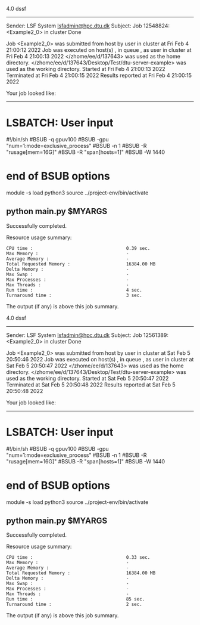 4.0 dssf

------------------------------------------------------------
Sender: LSF System <lsfadmin@hpc.dtu.dk>
Subject: Job 12548824: <Example2_0> in cluster <dcc> Done

Job <Example2_0> was submitted from host <n-62-27-17> by user <s183905> in cluster <dcc> at Fri Feb  4 21:00:12 2022
Job was executed on host(s) <n-62-20-11>, in queue <gpuv100>, as user <s183905> in cluster <dcc> at Fri Feb  4 21:00:13 2022
</zhome/ee/d/137643> was used as the home directory.
</zhome/ee/d/137643/Desktop/Test/dtu-server-example> was used as the working directory.
Started at Fri Feb  4 21:00:13 2022
Terminated at Fri Feb  4 21:00:15 2022
Results reported at Fri Feb  4 21:00:15 2022

Your job looked like:

------------------------------------------------------------
# LSBATCH: User input
#!/bin/sh
#BSUB -q gpuv100
#BSUB -gpu "num=1:mode=exclusive_process"
#BSUB -n 1
#BSUB -R "rusage[mem=16G]"
#BSUB -R "span[hosts=1]"
#BSUB -W 1440
# end of BSUB options
module -s load python3
source ../project-env/bin/activate

python main.py $MYARGS
------------------------------------------------------------

Successfully completed.

Resource usage summary:

    CPU time :                                   0.39 sec.
    Max Memory :                                 -
    Average Memory :                             -
    Total Requested Memory :                     16384.00 MB
    Delta Memory :                               -
    Max Swap :                                   -
    Max Processes :                              -
    Max Threads :                                -
    Run time :                                   4 sec.
    Turnaround time :                            3 sec.

The output (if any) is above this job summary.

4.0 dssf

------------------------------------------------------------
Sender: LSF System <lsfadmin@hpc.dtu.dk>
Subject: Job 12561389: <Example2_0> in cluster <dcc> Done

Job <Example2_0> was submitted from host <n-62-27-19> by user <s183905> in cluster <dcc> at Sat Feb  5 20:50:46 2022
Job was executed on host(s) <n-62-20-3>, in queue <gpuv100>, as user <s183905> in cluster <dcc> at Sat Feb  5 20:50:47 2022
</zhome/ee/d/137643> was used as the home directory.
</zhome/ee/d/137643/Desktop/Test/dtu-server-example> was used as the working directory.
Started at Sat Feb  5 20:50:47 2022
Terminated at Sat Feb  5 20:50:48 2022
Results reported at Sat Feb  5 20:50:48 2022

Your job looked like:

------------------------------------------------------------
# LSBATCH: User input
#!/bin/sh
#BSUB -q gpuv100
#BSUB -gpu "num=1:mode=exclusive_process"
#BSUB -n 1
#BSUB -R "rusage[mem=16G]"
#BSUB -R "span[hosts=1]"
#BSUB -W 1440
# end of BSUB options
module -s load python3
source ../project-env/bin/activate

python main.py $MYARGS
------------------------------------------------------------

Successfully completed.

Resource usage summary:

    CPU time :                                   0.33 sec.
    Max Memory :                                 -
    Average Memory :                             -
    Total Requested Memory :                     16384.00 MB
    Delta Memory :                               -
    Max Swap :                                   -
    Max Processes :                              -
    Max Threads :                                -
    Run time :                                   85 sec.
    Turnaround time :                            2 sec.

The output (if any) is above this job summary.

